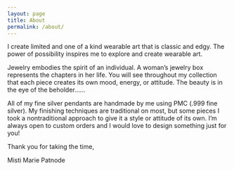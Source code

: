 ```yaml
---
layout: page
title: About
permalink: /about/
---
```


I create limited and one of a kind wearable art that is classic and edgy. The power of possibility inspires me to explore and create wearable art.

Jewelry embodies the spirit of an individual. A woman’s jewelry box represents the chapters in her life. You will see throughout my collection that each piece creates its own mood, energy, or attitude. The beauty is in the eye of the beholder……

All of my fine silver pendants are handmade by me using PMC (.999 fine silver). My finishing techniques are traditional on most, but some pieces I took a nontraditional approach to give it a style or attitude of its own. I’m always open to custom orders and I would love to design something just for you!

Thank you for taking the time,

Misti Marie Patnode
